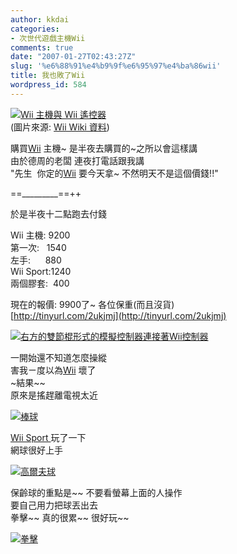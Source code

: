 ```yaml
---
author: kkdai
categories:
- 次世代遊戲主機Wii
comments: true
date: "2007-01-27T02:43:27Z"
slug: '%e6%88%91%e4%b9%9f%e6%95%97%e4%ba%86wii'
title: 我也敗了Wii
wordpress_id: 584
---
```


[![Wii 主機與 Wii 遙控器 ](http://upload.wikimedia.org/wikipedia/commons/thumb/1/17/Wii_Wiimotea.png/260px-Wii_Wiimotea.png)](http://zh.wikipedia.org/w/index.php?title=Image:Wii_Wiimotea.png&variant=zh-tw)  
(圖片來源: [Wii Wiki 資料](http://zh.wikipedia.org/wiki/Wii))

購買[Wii](http://www.play-asia.com/SOap-23-83-5z37-71-bt-77-2-49-zh-15-Wii-84-j-70-p6f.html) 主機~ 是半夜去購買的~之所以會這樣講  
由於德周的老闆 連夜打電話跟我講  
"先生  你定的[Wii](http://www.play-asia.com/SOap-23-83-5z37-71-bt-77-2-49-zh-15-Wii-84-j-70-p6f.html) 要今天拿~ 不然明天不是這個價錢!!"

==_________==++

於是半夜十二點跑去付錢

Wii 主機: 9200  
第一次:   1540  
左手:      880  
Wii Sport:1240  
兩個膠套:  400

現在的報價: 9900了~ 各位保重(而且沒貨)  
[http://tinyurl.com/2ukjmj](http://tinyurl.com/2ukjmj)

[![右方的雙節棍形式的模擬控制器連接著Wii控制器](http://upload.wikimedia.org/wikipedia/commons/thumb/0/03/Wii_Nunchuk.jpg/250px-Wii_Nunchuk.jpg)](http://zh.wikipedia.org/w/index.php?title=Image:Wii_Nunchuk.jpg&variant=zh-tw)

  
一開始還不知道怎麼操縱  
害我ㄧ度以為[Wii](http://www.play-asia.com/SOap-23-83-5z37-71-bt-77-2-49-zh-15-Wii-84-j-70-p6f.html) 壞了  
~結果~~  
原來是搖趕離電視太近

[![棒球](http://news.gamebase.com.tw/news/imagescache/061107wii01.jpg)](http://news.gamebase.com.tw/news/picture.jsp?newsno=25010&seq=1)


[
Wii Sport
](http://www.play-asia.com/SOap-23-83-5z37-71-z3-77-1-49-zh-15-Wii+sport-84-j-70-1lnq.html)
 玩了一下  
網球很好上手  


[![高爾夫球](http://news.gamebase.com.tw/news/imagescache/061107wii02.jpg)](http://news.gamebase.com.tw/news/picture.jsp?newsno=25010&seq=2)

保齡球的重點是~~ 不要看螢幕上面的人操作  
要自己用力把球丟出去  
拳擊~~ 真的很累~~ 很好玩~~

[![拳擊](http://news.gamebase.com.tw/news/imagescache/061107wii03.jpg)](http://news.gamebase.com.tw/news/picture.jsp?newsno=25010&seq=3)

